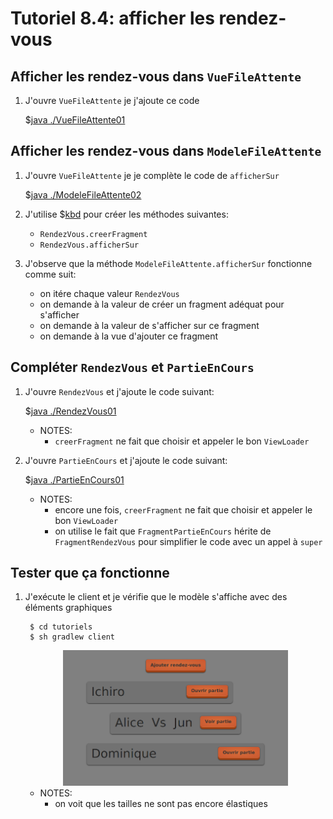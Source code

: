 # Tutoriel 8.4: afficher les rendez-vous

## Afficher les rendez-vous dans `VueFileAttente`


1. J'ouvre `VueFileAttente` je j'ajoute ce code

    $[java ./VueFileAttente01]()

## Afficher les rendez-vous dans `ModeleFileAttente`

1. J'ouvre `VueFileAttente` je je complète le code de `afficherSur`

    $[java ./ModeleFileAttente02]()

1. J'utilise $[kbd](Ctrl+1) pour créer les méthodes suivantes:
    * `RendezVous.creerFragment`
    * `RendezVous.afficherSur`


1. J'observe que la méthode `ModeleFileAttente.afficherSur` fonctionne comme suit:
    * on itére chaque valeur `RendezVous`
    * on demande à la valeur de créer un fragment adéquat pour s'afficher
    * on demande à la valeur de s'afficher sur ce fragment
    * on demande à la vue d'ajouter ce fragment

## Compléter `RendezVous` et `PartieEnCours`


1. J'ouvre `RendezVous` et j'ajoute le code suivant:

    $[java ./RendezVous01]()

    * NOTES:
        * `creerFragment` ne fait que choisir et appeler le bon `ViewLoader` 

1. J'ouvre `PartieEnCours` et j'ajoute le code suivant:

    $[java ./PartieEnCours01]()

    * NOTES:
        * encore une fois, `creerFragment` ne fait que choisir et appeler le bon `ViewLoader` 
        * on utilise le fait que `FragmentPartieEnCours` hérite de `FragmentRendezVous` pour simplifier le code avec un appel à `super`

## Tester que ça fonctionne

1. J'exécute le client et je vérifie que le modèle s'affiche avec des éléments graphiques

        $ cd tutoriels
        $ sh gradlew client

    <center>
        <img width="75%" src="resultat.png"/>
    </center>

    * NOTES:
        * on voit que les tailles ne sont pas encore élastiques

    





